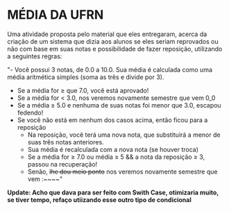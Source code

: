 # MÉDIA DA UFRN #

Uma atividade proposta pelo material que eles entregaram, acerca da criação de um sistema que dizia aos alunos se eles seriam reprovados ou não com base em suas notas e possibilidade de fazer reposição, utilizando a seguintes regras:

"- Você possui 3 notas, de 0.0 a 10.0. Sua média é calculada como uma média aritmética simples (soma as três e divide por 3).
 - Se a média for ≥ que 7.0, você está aprovado!
 - Se a média for < 3.0, nos veremos novamente semestre que vem 0_0
 - Se a média ≥ 5.0 e nenhuma de suas notas foi menor que 3.0, escapou fedendo!
 - Se você não está em nenhum dos casos acima, então ficou para a reposição
    - Na reposição, você terá uma nova nota, que substituirá a menor de suas três notas anteriores.
    - Sua média é recalculada com a nova nota (se houver troca)
    - Se a média for ≥ 7.0 ou média ≥ 5 && a nota da reposição ≥ 3, passou na recuperação!
    - Senão, ~~lhe dou meio ponto~~ nos veremos novamente semestre que vem  :~~~~"

**Update: Acho que dava para ser feito com Swith Case, otimizaria muito, se tiver tempo, refaço utiizando esse outro tipo de condicional**

